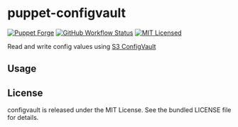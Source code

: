 puppet-configvault
===========

[![Puppet Forge](https://img.shields.io/puppetforge/v/halyard/configvault.svg)](https://forge.puppetlabs.com/halyard/configvault)
[![GitHub Workflow Status](https://img.shields.io/actions/github/workflow/status/halyard/puppet-configvault/build.yml?branch=main)](https://github.com/halyard/puppet-configvault/actions)
[![MIT Licensed](https://img.shields.io/badge/license-MIT-green.svg)](https://tldrlegal.com/license/mit-license)

Read and write config values using [S3 ConfigVault](https://github.com/armorfret/terraform-aws-s3-configvault)

## Usage

## License

configvault is released under the MIT License. See the bundled LICENSE file for details.
